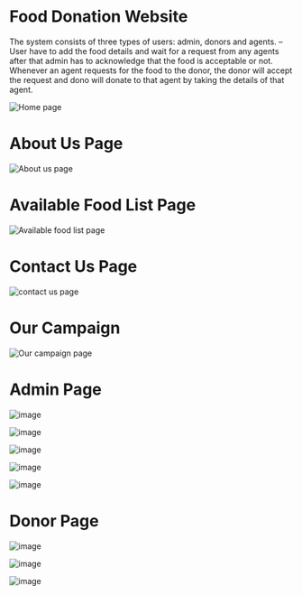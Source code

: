 # Food Donation Website

The system consists of three types of users: admin, donors and agents.
– User have to add the food details and wait for a request from any agents after that admin has to acknowledge
that the food is acceptable or not. Whenever an agent requests for the food to the donor, the donor will accept the request
and dono will donate to that agent by taking the details of that agent.

![Home page](https://github.com/SainathGaikwad/FoodDonationWebsite_Demo3/assets/89898283/f25b3e02-19d9-4582-b395-c38db7ee1b94)

# About Us Page

![About us page](https://github.com/SainathGaikwad/FoodDonationWebsite_Demo3/assets/89898283/202afad4-90a6-481f-931c-89ac7be8099b)

# Available Food List Page

![Available food list page](https://github.com/SainathGaikwad/FoodDonationWebsite_Demo3/assets/89898283/c8ff99b6-5e1a-4be8-84e6-748c02b46db9)

# Contact Us Page

![contact us page](https://github.com/SainathGaikwad/FoodDonationWebsite_Demo3/assets/89898283/0aa731d2-bcc2-4ba5-818d-01203dcf467d)


# Our Campaign

![Our campaign page](https://github.com/SainathGaikwad/FoodDonationWebsite_Demo3/assets/89898283/737a562f-f1c0-46c3-b4ca-d8ad4058839d)


# Admin Page

![image](https://github.com/SainathGaikwad/FoodDonationWebsite_Demo3/assets/89898283/904fe944-553a-4135-b2e7-303013d46f34)

![image](https://github.com/SainathGaikwad/FoodDonationWebsite_Demo3/assets/89898283/9915f04d-5f10-4f6d-96e0-62b0ea655818)

![image](https://github.com/SainathGaikwad/FoodDonationWebsite_Demo3/assets/89898283/f597ff9d-be87-45ec-bddd-0f558098bd0e)

![image](https://github.com/SainathGaikwad/FoodDonationWebsite_Demo3/assets/89898283/3ccfde7f-1b9d-4725-8ee1-2d64e72df81b)

![image](https://github.com/SainathGaikwad/FoodDonationWebsite_Demo3/assets/89898283/682081b2-bfca-4a9d-872d-5068fdf79b71)


# Donor Page

![image](https://github.com/SainathGaikwad/FoodDonationWebsite_Demo3/assets/89898283/907a0e9c-8172-426c-9722-4bd48a6f46e9)

![image](https://github.com/SainathGaikwad/FoodDonationWebsite_Demo3/assets/89898283/4ba83a31-ca9f-4aef-9188-9c949665932e)

![image](https://github.com/SainathGaikwad/FoodDonationWebsite_Demo3/assets/89898283/d7e27900-60d9-4634-b82c-5465c4ee7a53)

